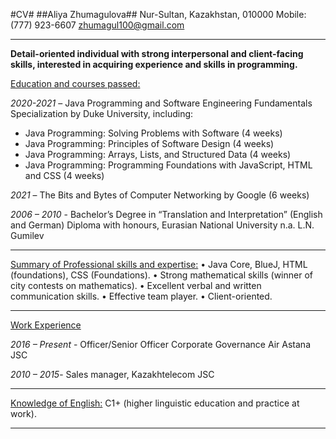 #CV#
##Aliya Zhumagulova##
Nur-Sultan, Kazakhstan, 010000
Mobile: (777) 923-6607
zhumagul100@gmail.com

-------------

**Detail-oriented individual with strong interpersonal and client-facing skills, interested in acquiring experience and skills in programming.**

<u>Education and courses passed:</u>

*2020-2021* – Java Programming and Software Engineering Fundamentals Specialization by Duke University, including:
- Java Programming: Solving Problems with Software (4 weeks)
- Java Programming: Principles of Software Design (4 weeks)
- Java Programming: Arrays, Lists, and Structured Data (4 weeks)
- Java Programming: Programming Foundations with JavaScript, HTML and CSS (4 weeks)

*2021* – The Bits and Bytes of Computer Networking by Google (6 weeks)

*2006 – 2010* - Bachelor’s Degree in “Translation and Interpretation” (English and German)
Diploma with honours, Eurasian National University n.a. L.N. Gumilev

-------------

<u>Summary of Professional skills and expertise:</u>
•	Java Core, BlueJ, HTML (foundations), CSS (Foundations).
•	Strong mathematical skills (winner of city contests on mathematics).
•	Excellent verbal and written communication skills.
•	Effective team player.
•	Client-oriented.	

-------------

<u>Work Experience</u>

*2016 – Present* - Officer/Senior Officer Corporate Governance
Air Astana JSC

*2010 – 2015*-  Sales manager, Kazakhtelecom JSC

-------------

<u>Knowledge of English:</u> C1+ (higher linguistic education and practice at work).

-------------


